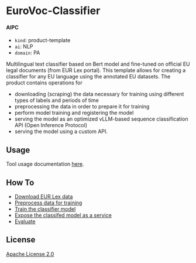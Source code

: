 # EuroVoc-Classifier

#### AIPC 
- ```kind```: product-template
- ```ai```: NLP
- ```domain```: PA

Multilingual text classifier based on Bert model and fine-tuned on official EU legal documents (from EUR Lex portal). This template
allows for creating a classifier for any EU language using the annotated EU datasets. The product contains operations for

- downloading (scraping) the data necessary for training using different types of labels and periods of time
- preprocessing the data in order to prepare it for training
- perform model training and registering the model
- serving the model as an optimized vLLM-based sequence classification API (Open Inference Protocol)
- serving the model using a custom API.

## Usage

Tool usage documentation [here](./docs/usage.md).

## How To

- [Download EUR Lex data](./docs/howto/download.md)
- [Preprocess data for training](./docs/howto/process.md)
- [Train the classifier model](./docs/howto/train.md)
- [Expose the classifed model as a service](./docs/howto/expose.md)
- [Evaluate](./docs/howto/evaluate.md)


## License

[Apache License 2.0](./LICENSE)
